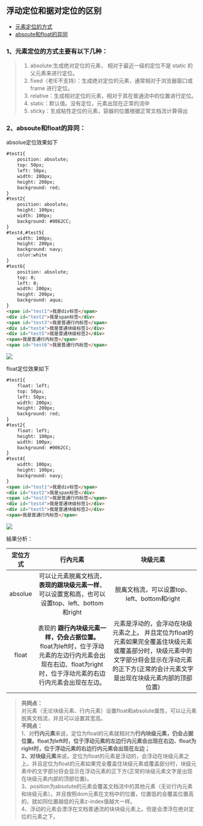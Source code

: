 ## 浮动定位和据对定位的区别

<ul>
    <li><a href="#a1">元素定位的方式</a></li>
    <li><a href="#a2">absoute和float的异同</a></li>
</ul>

<h3 id="a1">1、元素定位的方式主要有以下几种：</h3>

>1)	absolute:生成绝对定位的元素， 相对于最近一级的定位不是 static 的父元素来进行定位。        
>2)	fixed（老IE不支持）：生成绝对定位的元素，通常相对于浏览器窗口或 frame 进行定位。
>3)	relative：生成相对定位的元素，相对于其在普通流中的位置进行定位。
>4)	static：默认值。没有定位，元素出现在正常的流中
>5)	sticky：生成粘性定位的元素，容器的位置根据正常文档流计算得出

<h3 id="a2">2、absoute和float的异同：</h3>

absolue定位效果如下
```html        
#test1{
    position: absolute;
    top: 50px;
    left: 50px;
    width: 200px;
    height: 200px;
    background: red;
}
#test2{
    position: absolute;
    height: 100px;
    width: 100px;
    background: #0062CC;
}
#test4,#test5{
    width: 100px;
    height: 200px;
    background: navy;
    color:white
}
#test6{
    position: absolute;
    top: 0;
    left: 0;
    width: 200px;
    height: 200px;
    background: aqua;
}
<span id="test1">我是div标签</span>
<div id="test2">我是span标签</div>
<span id="test3">我是普通行内标签</span>
<div id="test4">我是普通块级标签1</div>
<div id="test5">我是普通块级标签2</div>
<span>我是普通行内标签</span>
<span id="test6">我是普通行内标签</span>
```

![](https://user-gold-cdn.xitu.io/2019/4/7/169f5d9aebdcbf6b?w=1917&h=979&f=png&s=137899)

float定位效果如下

```html     
#test1{
	float: left;
    top: 50px;
    left: 50px;
    width: 200px;
    height: 200px;
    background: red;
}
#test2{
    float: left;
    height: 100px;
    width: 100px;
    background: #0062CC;
}
#test4{
    width: 100px;
    height: 100px;
    background: navy;
}
<span id="test1">我是div标签</span>
<div id="test2">我是span标签</div>
<span id="test3">我是普通行内标签</span>
<div id="test4">我是普通块级标签1</div>
<div id="test5">我是普通块级标签2</div>
<span>我是普通行内标签</span>
```

![](https://user-gold-cdn.xitu.io/2019/4/7/169f5db48e8382f6?w=1918&h=960&f=png&s=137626)

結果分析：

| 定位方式 |                           行內元素                           |                           块级元素                           |
| :------: | :----------------------------------------------------------: | :----------------------------------------------------------: |
| absolue  | 可以让元素脱离文档流，**表现的跟块级元素一样**，可以设置宽和高，也可以设置top、left、bottom和right |         脱离文档流，可以设置top、left、bottom和right         |
|  float   | 表现的 **跟行內块级元素一样，仍会占据位置。** float为left时，位于浮动元素的左边行内元素会出现在右边、float为right时，位于浮动元素的右边行内元素会出现在左边。 | 元素是浮动的，会浮动在块级元素之上。 并且定位为float的元素如果完全覆盖住块级元素或覆盖部分时，块级元素中的文字部分将会显示在浮动元素的正下方(正常的会计元素文字是出现在块级元素内部的顶部位置) |
>**共同点：**   
>对元素（无论块级元素、行内元素）设置float和absolute属性，可以让元素脱离文档流，并且可以设置其宽高。    
>**不同点：**   
>1、对**行内元素**来说，定位为float的元素就相对为**行内块级元素，仍会占据位置。**float为left时，位于浮动元素的左边行内元素会出现在右边、float为right时，位于浮动元素的右边行内元素会出现在左边；    
>2、对**块级元素**来说，定位为float的元素是浮动的，会浮动在块级元素之上。并且定位为float的元素如果完全覆盖住块级元素或覆盖部分时，块级元素中的文字部分将会显示在浮动元素的正下方(正常的块级元素文字是出现在块级元素内部的顶部位置)。    
>3、position为absolute的元素会覆盖文档流中的其他元素（无论行内元素和块级元素）。并且按照dom元素在文档中的位置，位置低的会覆盖位置高的。就如同位置越低的元素z-index值越大一样。   
>4、浮动的元素会漂浮在文档普通流的块块级元素上。但是会漂浮在绝对定位的元素之下。
